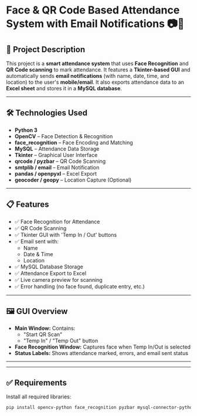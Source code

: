# Face & QR Code Based Attendance System with Email Notifications 📷📩

## 📌 Project Description

This project is a **smart attendance system** that uses **Face Recognition** and **QR Code scanning** to mark attendance. It features a **Tkinter-based GUI** and automatically sends **email notifications** (with name, date, time, and location) to the user's **mobile/email**. It also exports attendance data to an **Excel sheet** and stores it in a **MySQL database**.

---

## 🛠️ Technologies Used

- **Python 3**
- **OpenCV** – Face Detection & Recognition
- **face_recognition** – Face Encoding and Matching
- **MySQL** – Attendance Data Storage
- **Tkinter** – Graphical User Interface
- **qrcode / pyzbar** – QR Code Scanning
- **smtplib / email** – Email Notification
- **pandas / openpyxl** – Excel Export
- **geocoder / geopy** – Location Capture (Optional)

---

## 📋 Features

- ✅ Face Recognition for Attendance
- ✅ QR Code Scanning
- ✅ Tkinter GUI with 'Temp In / Out' buttons
- ✅ Email sent with:
  - Name
  - Date & Time
  - Location
- ✅ MySQL Database Storage
- ✅ Attendance Export to Excel
- ✅ Live camera preview for scanning
- ✅ Error handling (no face found, duplicate entry, etc.)

---

## 🖼️ GUI Overview

- **Main Window:** Contains:
  - "Start QR Scan"
  - "Temp In" / "Temp Out" button
- **Face Recognition Window:** Captures face when Temp In/Out is selected
- **Status Labels:** Shows attendance marked, errors, and email sent status

---


---

## ✅ Requirements

Install all required libraries:

```bash
pip install opencv-python face_recognition pyzbar mysql-connector-python pandas openpyxl geocoder



